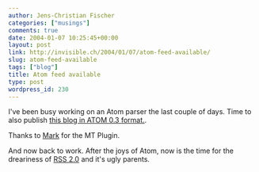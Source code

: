 ```yaml
---
author: Jens-Christian Fischer
categories: ["musings"]
comments: true
date: 2004-01-07 10:25:45+00:00
layout: post
link: http://invisible.ch/2004/01/07/atom-feed-available/
slug: atom-feed-available
tags: ["blog"]
title: Atom feed available
type: post
wordpress_id: 230
---
```


I've been busy working on an Atom parser the last couple of days. Time to also publish [ this blog in ATOM 0.3 format.](http://www.invisible.ch/atom.xml).

Thanks to [Mark](http://diveintomark.org/archives/2003/12/13/atom03) for the MT Plugin.

And now back to work. After the joys of Atom, now is the time for the dreariness of [RSS 2.0](http://blogs.law.harvard.edu/tech/rss) and it's ugly parents.
